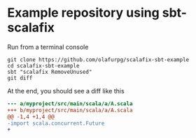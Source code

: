 # Example repository using sbt-scalafix

Run from a terminal console
```
git clone https://github.com/olafurpg/scalafix-sbt-example
cd scalafix-sbt-example
sbt "scalafix RemoveUnused"
git diff
```

At the end, you should see a diff like this

```diff
--- a/myproject/src/main/scala/a/A.scala
+++ b/myproject/src/main/scala/a/A.scala
@@ -1,4 +1,4 @@
-import scala.concurrent.Future
+
```




